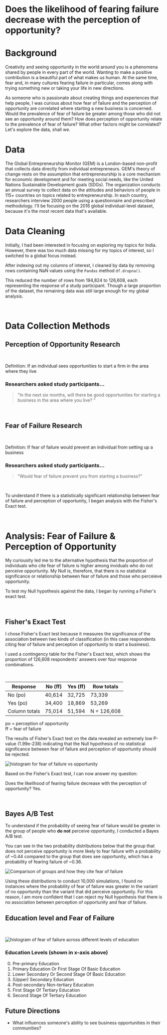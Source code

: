 # Does the likelihood of fearing failure decrease with the perception of opportunity?

# Background
Creativity and seeing opportunity in the world around you is a phenomena shared by people in every part of the world.  Wanting to make a positive contribution is a beautiful part of what makes us human. At the same time, fear and, in many cultures fearing failure in particular, comes along with trying something new or taking your life in new directions.  

As someone who is passionate about creating things and experiences that help people, I was curious about how fear of failure and the perception of opportunity are correlated where starting a new business is concerned. Would the prevalence of fear of failure be greater among those who did not see an opportunity around them? How does perception of opportunity relate to the prevalence of fear of failure? What other factors might be correlated? Let's explore the data, shall we.

# Data

The Global Entrepreneurship Monitor (GEM) is a London-based non-profit that collects data directly from individual entrepreneurs. GEM's theory of change rests on the assumption that entrepreneurship is a core mechanism for economic development and for meeting social needs, like the United Nations Sustainable Development goals (SDGs). The organization conducts an annual survey to collect data on the attitudes and behaviors of people in 115+ countries on topics related to entrepreneurship. In each country, researchers interview 2000 people using a questionnaire and prescribed methodology. I'll be focusing on the 2016 global individual-level dataset, because it's the most recent data that's available. 
<br>

# Data Cleaning

Initially, I had been interested in focusing on exploring my topics for India. However, there was too much data missing for my topics of interest, so I switched to a global focus instead.

After indexing out my columns of interest, I cleaned by data by removing rows containing NaN values using the <code>Pandas</code> method <code>df.dropna()</code>. 

This reduced the number of rows from 194,824 to 126,608, each representing the response of a study participant. Though a large proportion of the dataset, the remaining data was still large enough for my global analysis. 

<br>

# Data Collection Methods

## Perception of Opportunity Research
<br>

Definition: If an individual sees opportunities to start a firm in the area where they live


### Researchers asked study participants... <p/>

>"In the next six months, will there be good opportunities for starting a business in the area where you live? "

<br>

## Fear of Failure Research 

<br>


Definition: If fear of failure would prevent an individual from setting up a business


### Researchers asked study participants...<p/>

>"Would fear of failure prevent you from starting a business?"

<br>

To understand if there is a statistically significant relationship between fear of failure and perception of opportunity, I began analysis with the Fisher's Exact test. 

<br>

# Analysis: Fear of Failure & Perception of Opportunity

My curiousity led me to the alternative hypothesis that the proportion of individuals who cite fear of failure is higher among inviduals who do not perceive opportunity. My Null is, therefore, that there is no statistical significance or relationship between fear of failure and those who perceieve opportunity.

To test my Null hypothesis against the data, I began by running a Fisher's exact test.

<br>

## Fisher's Exact Test

I chose Fisher's Exact test because it measures the significance of the association between two kinds of classification (in this case respondents citing fear of failure and perception of opportunity to start a business).

I used a contingency table for the Fisher's Exact test, which shows the proportion of 126,608 respondents' answers over four response combinations. 

<br>

<table>
  <thead>
    <tr>
    </tr>
    <tr>
      <th>Response</th>
      <th>No (ff)</th>
      <th>Yes (ff)</th>
      <th>Row totals</th>
    </tr>
  </thead>
  <tbody>
    <tr>
    <td>No (po)</td>
      <td>40,614</td>
      <td>32,725</td>
      <td>73,339</td>
    </tr>
    <tr>
      <td>Yes (po)</td>
      <td>34,400</td>
      <td>18,869</td>
      <td>53,269</td>
    </tr>
    <tr>
      <td>Column totals</td>
      <td>75,014</td>
      <td>51,594</td>
      <td>N = 126,608</td>
    </tr>
  </tbody>
</table>

po = perception of opportunity<br>
ff = fear of failure

The results of Fisher's Exact test on the data revealed an extremely low P-value (1.99e-238) indicating that the Null hypothesis of no statistical significance between fear of failure and perception of opportunity should be rejected.

![histogram for fear of failure vs opportunity](img/fisher_hist.png)


Based on the Fisher's Exact test, I can now answer my question:
<br>

Does the likelihood of fearing failure decrease with the perception of opportunity? Yes.

<br>

## Bayes A/B Test

To understand if the probability of seeing fear of failure would be greater in the group of people who <strong> do not</strong> perceive opportunity, I conducted a Bayes A/B test. 

You can see in the two probability distributions below that the group that does not perceive opportunity is more likely to fear failure with a probability of ~0.44 compared to the group that does see opportunity, which has a probability of fearing failure of ~0.36.

![Comparison of groups and how they cite fear of failure](img/Bayes_AB_prob.png)

Using these distributions to conduct 10,000 simulations, I found no instances where the probability of fear of failure was greater in the variant of no opportunity than the variant that did perceive opportunity. For this reason, I am more confident that I can reject my Null hypothesis that there is no association between perception of opportunity and fear of failure.

## Education level and Fear of Failure

<br>

![histogram of fear of failure across different levels of education](img/Fear_education.png)

### Education Levels (shown in x-axis above)
0. Pre-primary Education
1. Primary Education Or First Stage Of Basic Education
2. Lower  Secondary Or Second Stage Of Basic Education
3. (Upper) Secondary Education
4. Post-secondary Non-tertiary Education
5. First Stage Of Tertiary Education
6. Second Stage Of Tertiary Education

## Future Directions

* What influences someone's ability to see business opportunities in their communities? 


